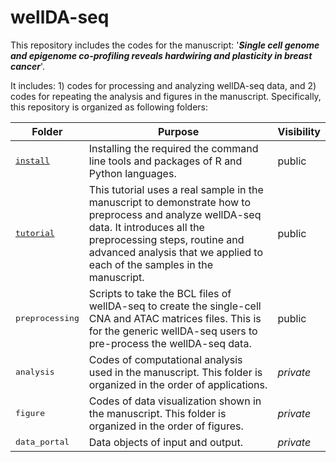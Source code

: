 # wellDA-seq

This repository includes the codes for the manuscript: '***Single cell genome and epigenome co-profiling reveals hardwiring and plasticity in breast cancer***'. 

It includes: 1) codes for processing and analyzing wellDA-seq data, and 2) codes for repeating the analysis and figures in the manuscript. Specifically, this repository is organized as following folders: 

| Folder                                                                               | Purpose                                                                                                                                                                                                                                             | Visibility |
| ------------------------------------------------------------------------------------ | --------------------------------------------------------------------------------------------------------------------------------------------------------------------------------------------------------------------------------------------------- | ---------- |
| [<kbd>install</kbd>](https://github.com/navinlabcode/wellDA-seq/tree/main/install)   | Installing the required the command line tools and packages of R and Python languages.                                                                                                                                                              | public     |
| [<kbd>tutorial</kbd>](https://github.com/navinlabcode/wellDA-seq/tree/main/tutorial) | This tutorial uses a real sample in the manuscript to demonstrate how to preprocess and analyze wellDA-seq data. It introduces all the preprocessing steps, routine and advanced analysis that we applied to each of the samples in the manuscript. | public     |
| <kbd>preprocessing</kbd>                                                             | Scripts to take the BCL files of wellDA-seq to create the single-cell CNA and ATAC matrices files. This is for the generic wellDA-seq users to pre-process the wellDA-seq data.                                                                     | public  |
| <kbd>analysis</kbd>                                                                  | Codes of computational analysis used in the manuscript. This folder is organized in the order of applications.                                                                                                                                      | *private*  |
| <kbd>figure</kbd>                                                                    | Codes of data visualization shown in the manuscript. This folder is organized in the order of figures.                                                                                                                                              | *private*  |
| <kbd>data_portal</kbd>                                                               | Data objects of input and output.                                                                                                                                                                                                                   | *private*  |

